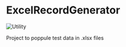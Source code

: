 # ExcelRecordGenerator
![Utility](http://1.bp.blogspot.com/-a_Wqe0EV_2w/VdTnCRU7qUI/AAAAAAAANYE/Yku-U_dD6MM/s400/excel%2Brecord%2Bapplication.png)

Project to poppule test data in .xlsx files
